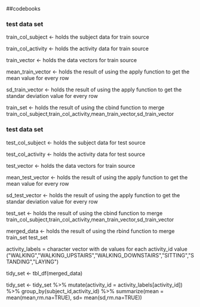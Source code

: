 ##codebooks 

### test data set

train_col_subject <- holds the subject data for train source


train_col_activity <- holds the activity data for train source


train_vector <- holds the data vectors for train source

mean_train_vector <- holds the result of using the apply function to get the mean value for every row

sd_train_vector <- holds the result of using the apply function to get the standar deviation  value for every row

train_set <-  holds the result of using the cbind function to merge train_col_subject,train_col_activity,mean_train_vector,sd_train_vector


### test data set

test_col_subject <- holds the subject data for test source


test_col_activity <- holds the activity data for test source


test_vector <- holds the data vectors for train source

mean_test_vector <- holds the result of using the apply function to get the mean value for every row

sd_test_vector <- holds the result of using the apply function to get the standar deviation  value for every row

test_set <-  holds the result of using the cbind function to merge train_col_subject,train_col_activity,mean_train_vector,sd_train_vector



merged_data <- holds the result of using the rbind function to merge  train_set  test_set 

activity_labels = character vector with de values for each activity_id value ("WALKING","WALKING_UPSTAIRS","WALKING_DOWNSTAIRS","SITTING","STANDING","LAYING")

tidy_set <- tbl_df(merged_data)


tidy_set <- tidy_set %>%
  mutate(activity_id = activity_labels[activity_id]) %>%
  group_by(subject_id,activity_id) %>%
  summarize(mean = mean(mean,rm.na=TRUE), sd= mean(sd,rm.na=TRUE))
